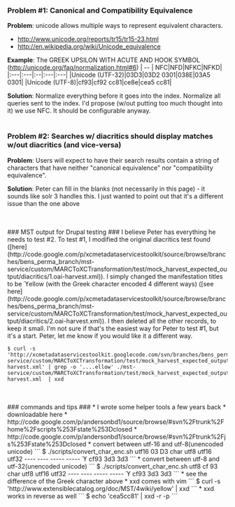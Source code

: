 ### Problem #1: Canonical and Compatibility Equivalence ###

**Problem**: unicode allows multiple ways to represent equivalent characters.
  * http://www.unicode.org/reports/tr15/tr15-23.html
  * http://en.wikipedia.org/wiki/Unicode_equivalence

**Example**: The GREEK UPSILON WITH ACUTE AND HOOK SYMBOL (http://unicode.org/faq/normalization.html#6)
| -- | NFC|NFD|NFKC|NFKD|
|:---|:---|:--|:---|:---|
|Unicode (UTF-32)|03D3|03D2 0301|038E|03A5 0301|
|Unicode (UTF-8)|cf93|cf92 cc81|ce8e|cea5 cc81|

**Solution**: Normalize everything before it goes into the index.  Normalize all queries sent to the index.  I'd propose (w/out putting too much thought into it) we use NFC.  It should be configurable anyway.
<br />
<br />
### Problem #2: Searches w/ diacritics should display matches w/out diacritics (and vice-versa) ###
**Problem**: Users will expect to have their search results contain a string of characters that have neither "canonical equivalence" nor "compatibility equivalence".

**Solution**: Peter can fill in the blanks (not necessarily in this page) - it sounds like solr 3 handles this.  I just wanted to point out that it's a different issue than the one above

<br />
<br />
### MST output for Drupal testing ###
I believe Peter has everything he needs to test #2.  To test #1, I modified the original diacritics test found ([here](http://code.google.com/p/xcmetadataservicestoolkit/source/browse/branches/bens_perma_branch/mst-service/custom/MARCToXCTransformation/test/mock_harvest_expected_output/diacritics/1.oai-harvest.xml)).  I simply changed the manifestation titles to be ϓellow (with the Greek character encoded 4 different ways) ([see here](http://code.google.com/p/xcmetadataservicestoolkit/source/browse/branches/bens_perma_branch/mst-service/custom/MARCToXCTransformation/test/mock_harvest_expected_output/diacritics/2.oai-harvest.xml)).  I then deleted all the other records, to keep it small.  I'm not sure if that's the easiest way for Peter to test #1, but it's a start.  Peter, let me know if you would like it a different way.


```
$ curl -s 'http://xcmetadataservicestoolkit.googlecode.com/svn/branches/bens_perma_branch/mst-service/custom/MARCToXCTransformation/test/mock_harvest_expected_output/diacritics/2.oai-harvest.xml' | grep -o '....ellow' ./mst-service/custom/MARCToXCTransformation/test/mock_harvest_expected_output/diacritics/2.oai-harvest.xml  | xxd
```

<br />
<br />
### commands and tips ###
  * I wrote some helper tools a few years back
    * downloadable here
      * http://code.google.com/p/andersonbd1/source/browse/#svn%2Ftrunk%2Fhome%2Fscripts%253Fstate%253Dclosed
      * http://code.google.com/p/andersonbd1/source/browse/#svn%2Ftrunk%2Fjs%253Fstate%253Dclosed
    * convert between utf-16 and utf-8(unencoded unicode)
```
$ ./scripts/convert_char_enc.sh utf16 03 D3
char            utf8            utf16           utf32
----            ----            -----           -----
ϓ               cf93            3d3             3d3
```
    * convert between utf-8 and utf-32(unencoded unicode)
```
$ ./scripts/convert_char_enc.sh utf8 cf 93
char            utf8            utf16           utf32
----            ----            -----           -----
ϓ               cf93            3d3             3d3
```
  * see the difference of the Greek character above
    * xxd comes with vim
```
$ curl -s 'http://www.extensiblecatalog.org/doc/MST/4wiki/yellow' | xxd
```
  * xxd works in reverse as well
```
$ echo 'cea5cc81' | xxd -r -p
```